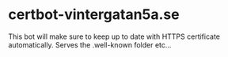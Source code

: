# certbot-vintergatan5a.se
This bot will make sure to keep up to date with HTTPS certificate automatically.
Serves the .well-known folder etc...